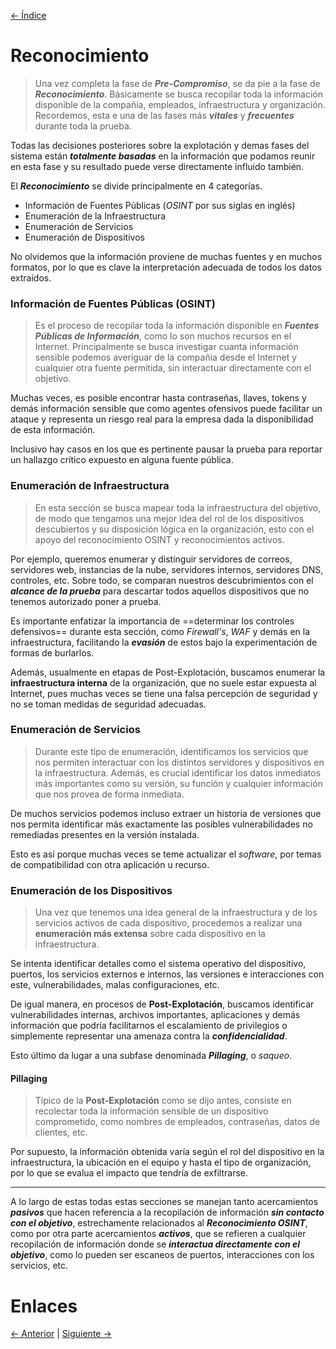 [<- Índice](../Pentesting.md)
# Reconocimiento

> Una vez completa la fase de ***Pre-Compromiso***, se da pie a la fase de ***Reconocimiento***. Básicamente se busca recopilar toda la información disponible de la compañía, empleados, infraestructura y organización. Recordemos, esta e una de las fases más ***vitales*** y ***frecuentes*** durante toda la prueba.

Todas las decisiones posteriores sobre la explotación y demas fases del sistema están ***totalmente basadas*** en la información que podamos reunir en esta fase y su resultado puede verse directamente influido también.

El ***Reconocimiento*** se divide principalmente en 4 categorías.

- Información de Fuentes Públicas (*OSINT* por sus siglas en inglés)
- Enumeración de la Infraestructura
- Enumeración de Servicios
- Enumeración de Dispositivos
 
No olvidemos que la información proviene de muchas fuentes y en muchos formatos, por lo que es clave la interpretación adecuada de todos los datos extraídos.

### Información de Fuentes Públicas (OSINT)

> Es el proceso de recopilar toda la información disponible en ***Fuentes Públicas de Información***, como lo son muchos recursos en el Internet. Principalmente se busca investigar cuanta información sensible podemos averiguar de la compañia desde el Internet y cualquier otra fuente permitida, sin interactuar directamente con el objetivo.

Muchas veces, es posible encontrar hasta contraseñas, llaves, tokens y demás información sensible que como agentes ofensivos puede facilitar un ataque y representa un riesgo real para la empresa dada la disponibilidad de esta información.

Inclusivo hay casos en los que es pertinente pausar la prueba para reportar un hallazgo crítico expuesto en alguna fuente pública.

### Enumeración de Infraestructura

> En esta sección se busca mapear toda la infraestructura del objetivo, de modo que tengamos una mejor idea del rol de los dispositivos descubiertos y su disposición lógica en la organización, esto con el apoyo del reconocimiento OSINT y reconocimientos activos.

Por ejemplo, queremos enumerar y distinguir servidores de correos, servidores web, instancias de la nube, servidores internos, servidores DNS, controles, etc. Sobre todo, se comparan nuestros descubrimientos con el ***alcance de la prueba*** para descartar todos aquellos dispositivos que no tenemos autorizado poner a prueba.

Es importante enfatizar la importancia de ==determinar los controles defensivos== durante esta sección, como *Firewall's*, *WAF* y demás en la infraestructura, facilitando la ***evasión*** de estos bajo la experimentación de formas de burlarlos.

Además, usualmente en etapas de Post-Explotación, buscamos enumerar la **infraestructura interna** de la organización, que no suele estar expuesta al Internet, pues muchas veces se tiene una falsa percepción de seguridad y no se toman medidas de seguridad adecuadas.

### Enumeración de Servicios

> Durante este tipo de enumeración, identificamos los servicios que nos permiten interactuar con los distintos servidores y dispositivos en la infraestructura. Además, es crucial identificar los datos inmediatos más importantes como su versión, su función y cualquier información que nos provea de forma inmediata.

De muchos servicios podemos incluso extraer un historia de versiones que nos permita identificar más exactamente las posibles vulnerabilidades no remediadas presentes en la versión instalada.

Esto es así porque muchas veces se teme actualizar el *software*, por temas de compatibilidad con otra aplicación u recurso.

### Enumeración de los Dispositivos

> Una vez que tenemos una idea general de la infraestructura y de los servicios activos de cada dispositivo, procedemos a realizar una **enumeración más extensa** sobre cada dispositivo en la infraestructura.

Se intenta identificar detalles como el sistema operativo del dispositivo, puertos, los servicios externos e internos, las versiones e interacciones con este, vulnerabilidades, malas configuraciones, etc.

De igual manera, en procesos de **Post-Explotación**, buscamos identificar vulnerabilidades internas, archivos importantes, aplicaciones y demás información que podría facilitarnos el escalamiento de privilegios o simplemente representar una amenaza contra la ***confidencialidad***.

Esto último da lugar a una subfase denominada ***Pillaging***, o *saqueo*.

#### Pillaging

> Típico de la **Post-Explotación** como se dijo antes, consiste en recolectar toda la información sensible de un dispositivo comprometido, como nombres de empleados, contraseñas, datos de clientes, etc.

Por supuesto, la información obtenida varía según el rol del dispositivo en la infraestructura, la ubicación en el equipo y hasta el tipo de organización, por lo que se evalua el impacto que tendría de exfiltrarse.

---

A lo largo de estas todas estas secciones se manejan tanto acercamientos ***pasivos*** que hacen referencia a la recopilación de información ***sin contacto con el objetivo***, estrechamente relacionados al ***Reconocimiento OSINT***, como por otra parte acercamientos ***activos***, que se refieren a cualquier recopilación de información donde se ***interactua directamente con el objetivo***, como lo pueden ser escaneos de puertos, interacciones con los servicios, etc.

# Enlaces

[<- Anterior](Precompromiso.md) | [Siguiente ->](Evaluacion.md)